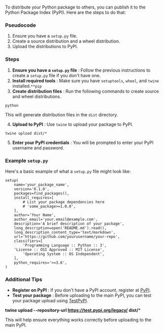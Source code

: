 To distribute your Python package to others, you can publish it to the Python Package Index (PyPI). Here are the steps to do that:

### Pseudocode

1. Ensure you have a `setup.py` file.
2. Create a source distribution and a wheel distribution.
3. Upload the distributions to PyPI.

### Steps

1. **Ensure you have a `setup.py` file** : Follow the previous instructions to create a `setup.py` file if you don't have one.
2. **Install required tools** : Make sure you have `setuptools`, `wheel`, and `twine` installed.`**pip `
3. **Create distribution files** : Run the following commands to create source and wheel distributions.

`python `

This will generate distribution files in the `dist` directory.

4. **Upload to PyPI** : Use `twine` to upload your package to PyPI.

```
twine upload dist/*
```

5. **Enter your PyPI credentials** : You will be prompted to enter your PyPI username and password.

### Example `setup.py`

Here's a basic example of what a `setup.py` file might look like:

```
setup(  
    name='your_package_name',
    version='0.1.0',
    packages=find_packages(),
    install_requires=[
    	# List your package dependencies here
        # 'some_package>=1.0.0',
    ],
    author='Your Name',
    author_email='your.email@example.com',
    description='A brief description of your package',
    long_description=open('README.md').read(),
    long_description_content_type='text/markdown',
    url='https://github.com/yourusername/your-repo',
    classifiers=[
        'Programming Language :: Python :: 3',
    'License :: OSI Approved :: MIT License',
        'Operating System :: OS Independent',
    ],
    python_requires='>=3.6',
)
```


### Additional Tips

* **Register on PyPI** : If you don't have a PyPI account, register at [PyPI](vscode-file://vscode-app/c:/Users/gerso/AppData/Local/Programs/Microsoft%20VS%20Code/resources/app/out/vs/code/electron-sandbox/workbench/workbench.html).
* **Test your package** : Before uploading to the main PyPI, you can test your package upload using [TestPyPI](vscode-file://vscode-app/c:/Users/gerso/AppData/Local/Programs/Microsoft%20VS%20Code/resources/app/out/vs/code/electron-sandbox/workbench/workbench.html).

**twine **upload** **--repository-url** **https://test.pypi.org/legacy/** **dist/*****

This will help ensure everything works correctly before uploading to the main PyPI.
